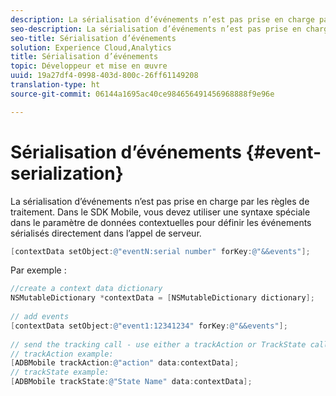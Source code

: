 ```yaml
---
description: La sérialisation d’événements n’est pas prise en charge par les règles de traitement. Dans le SDK Mobile, vous devez utiliser une syntaxe spéciale dans le paramètre de données contextuelles pour définir les événements sérialisés directement dans l’appel de serveur.
seo-description: La sérialisation d’événements n’est pas prise en charge par les règles de traitement. Dans le SDK Mobile, vous devez utiliser une syntaxe spéciale dans le paramètre de données contextuelles pour définir les événements sérialisés directement dans l’appel de serveur.
seo-title: Sérialisation d’événements
solution: Experience Cloud,Analytics
title: Sérialisation d’événements
topic: Développeur et mise en œuvre
uuid: 19a27df4-0998-403d-800c-26ff61149208
translation-type: ht
source-git-commit: 06144a1695ac40ce984656491456968888f9e96e

---
```



# Sérialisation d’événements {#event-serialization}

La sérialisation d’événements n’est pas prise en charge par les règles de traitement. Dans le SDK Mobile, vous devez utiliser une syntaxe spéciale dans le paramètre de données contextuelles pour définir les événements sérialisés directement dans l’appel de serveur.

```objective-c
[contextData setObject:@"eventN:serial number" forKey:@"&&events"];
```

Par exemple :

```objective-c
//create a context data dictionary 
NSMutableDictionary *contextData = [NSMutableDictionary dictionary]; 
 
// add events 
[contextData setObject:@"event1:12341234" forKey:@"&&events"]; 
 
// send the tracking call - use either a trackAction or TrackState call. 
// trackAction example: 
[ADBMobile trackAction:@"action" data:contextData]; 
// trackState example: 
[ADBMobile trackState:@"State Name" data:contextData]; 
```

